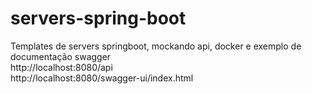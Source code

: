 # servers-spring-boot
Templates de servers springboot, mockando api, docker e exemplo de documentação swagger
<br>
http://localhost:8080/api
<br>
http://localhost:8080/swagger-ui/index.html
